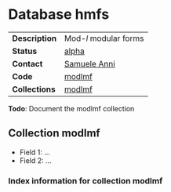 # Database hmfs

|||
|---|---|
|**Description**|Mod-_l_ modular forms|
|**Status**|[alpha](http://beta.lmfdb.org/ModularForm/GL2/ModL/)|
|**Contact**|[Samuele Anni](https://github.com/sanni85)|
|**Code**|[modlmf](https://github.com/LMFDB/lmfdb/tree/master/lmfdb/modlmf)|
|**Collections**|[modlmf](http://www.lmfdb.org/api/mod_l_eigenvalues/modlmf)|

**Todo**: Document the modlmf collection

## Collection modlmf
* Field 1: ...
* Field 2: ...

### Index information for collection modlmf
